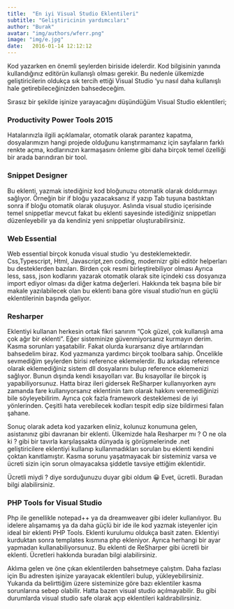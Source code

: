 ```yaml
---
title:  "En iyi Visual Studio Eklentileri"
subtitle: "Geliştiricinin yardımcıları"
author: "Burak"
avatar: "img/authors/wferr.png"
image: "img/e.jpg"
date:   2016-01-14 12:12:12
---
```

Kod yazarken en önemli şeylerden biriside idelerdir. Kod bilgisinin yanında kullandığınız editörün kullanışlı olması gerekir. Bu nedenle ülkemizde geliştiricilerin oldukça sık tercih ettiği Visual Studio ‘yu nasıl daha kullanışlı hale getirebileceğinizden bahsedeceğim.

Sırasız bir şekilde işinize yarayacağını düşündüğüm Visual Studio eklentileri;

### Productivity Power Tools 2015

Hatalarınızla ilgili açıklamalar, otomatik olarak parantez kapatma, dosyalarımızın hangi projede olduğunu karıştırmamanız için sayfaların farklı renkte açma, kodlarınızın karmaşasını önleme gibi daha birçok temel özelliği bir arada barındıran bir tool.

### Snippet Designer

Bu eklenti, yazmak istediğiniz kod bloğunuzu otomatik olarak doldurmayı sağlıyor. Örneğin bir if bloğu yazacaksanız if yazıp Tab tuşuna bastıktan sonra if bloğu otomatik olarak oluşuyor. Aslında visual studio içerisinde temel snippetlar mevcut fakat bu eklenti sayesinde istediğiniz snippetları düzenleyebilir ya da kendiniz yeni snippetlar oluşturabilirsiniz.

### Web Essential

Web essential birçok konuda visual studio ‘yu desteklemektedir. Css,Typescript, Html, Javascript,zen coding, modernizr gibi editör helperları bu desteklerden bazıları. Birden çok resmi birleştirebiliyor olması Ayrıca less, sass, json kodlarını yazarak otomatik olarak site içindeki css dosyanıza import ediyor olması da diğer katma değerleri. Hakkında tek başına bile bir makale yazılabilecek olan bu eklenti bana göre visual studio’nun en güçlü eklentilerinin başında geliyor.

### Resharper

Eklentiyi kullanan herkesin ortak fikri sanırım “Çok güzel, çok kullanışlı ama çok ağır bir eklenti”. Eğer sisteminize güvenmiyorsanız  kurmayın derim. Kasma sorunları yaşatabilir. Fakat olurda kurarsanız diye artılarından bahsedelim biraz. Kod yazmanıza yardımcı birçok toolbara sahip. Öncelikle sevmediğim şeylerden birisi reference eklemelerdir. Bu arkadaş reference olarak eklemediğiniz sistem dll dosyalarını bulup reference eklemenizi sağlıyor. Bunun dışında kendi kısayolları var. Bu kısayollar ile birçok iş yapabiliyorsunuz. Hatta biraz ileri gidersek ReSharper kullanıyorken aynı zamanda fare kullanıyorsanız eklentinin tam olarak hakkını veremediğinizi bile söyleyebilirim. Ayrıca çok fazla framework desteklemesi de iyi yönlerinden. Çeşitli hata verebilecek kodları tespit edip size bildirmesi falan şahane.

Sonuç olarak adeta kod yazarken eliniz, kolunuz konumuna gelen, asistanınız gibi davranan bir  eklenti. Ülkemizde hala Resharper mı ? O ne ola ki ? gibi bir  tavırla karşılaşsakta dünyada iş görüşmelerinde .net geliştiricilere eklentiyi kullanıp kullanmadıkları sorulan bu eklenti kendini çoktan kanıtlamıştır. Kasma sorunu yaşatmayacak bir sisteminiz varsa ve ücreti sizin için sorun olmayacaksa şiddetle tavsiye  ettiğim eklentidir.

Ücretli miydi ? diye sorduğunuzu duyar gibi oldum 😀  Evet, ücretli. Buradan bilgi alabilirsiniz.

### PHP Tools for Visual Studio

Php ile genellikle notepad++ ya da dreamweaver gibi ideler kullanılıyor. Bu idelere alışamamış ya da daha güçlü bir ide ile kod yazmak isteyenler için ideal bir eklenti PHP Tools. Eklenti kurulumu oldukça basit zaten. Eklentiyi kurduktan sonra templates kısmına php ekleniyor. Ayrıca herhangi bir ayar yapmadan kullanabiliyorsunuz. Bu eklenti de ReSharper gibi ücretli bir eklenti. Ücretleri hakkında buradan bilgi alabilirsiniz.

Aklıma gelen ve öne çıkan eklentilerden bahsetmeye çalıştım. Daha fazlası için Bu adresten işinize yarayacak eklentileri bulup, yükleyebilirsiniz. Yukarıda da belirttiğim üzere sisteminize göre bazı eklentiler kasma sorunlarına sebep olabilir. Hatta bazen visual studio açılmayabilir. Bu gibi durumlarda visual studio safe olarak açıp eklentileri kaldırabilirsiniz.
